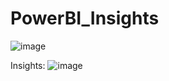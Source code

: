 # PowerBI_Insights

![image](https://user-images.githubusercontent.com/59439090/130356147-f0379612-c426-4c07-86f1-5d8c55d65459.png)

Insights:
![image](https://user-images.githubusercontent.com/59439090/130356224-18f8aea1-3d7f-4d53-bd54-65cf518af3b9.png)


